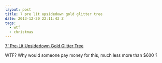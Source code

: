 ```yaml
---
layout: post
title: 7 pre lit upsidedown gold glitter tree
date: 2013-12-20 22:11:43 Z
tags:
  - wtf
  - christmas
---
```

[7' Pre-Lit Upsidedown Gold Glitter Tree](http://www.target.com/p/7-pre-lit-upsidedown-gold-glitter-tree-clear-lights/-/A-14985906?ref=tgt\_adv\_awesomeshop&AFID=awesomeshop)

WTF? Why would someone pay money for this, much less more than $600 ?
